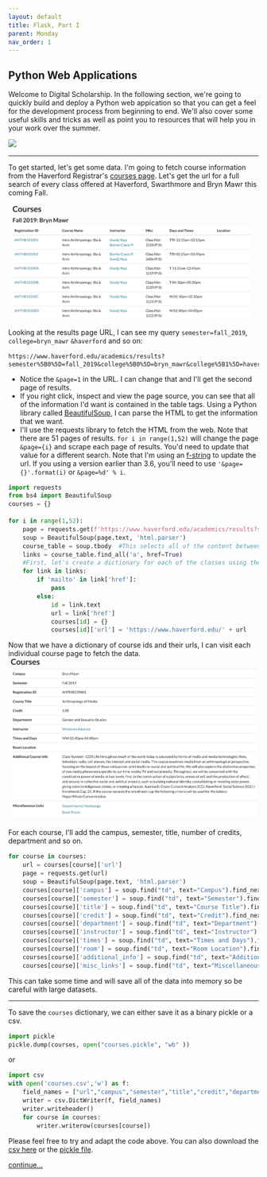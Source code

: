 ```yaml
---
layout: default
title: Flask, Part I
parent: Monday
nav_order: 1
---
```


## Python Web Applications  
Welcome to Digital Scholarship.  In the following section, we're going to quickly build and deploy a Python web appication so that you can get a feel for the development process from beginning to end.  We'll also cover some useful skills and tricks as well as point you to resources that will help you in your work over the summer.  

<img style="width=10%;" src="https://cdn-images-1.medium.com/max/1200/1*vdSIa2rFEAZS1YUsgOZR0A.jpeg">

--- 

To get started, let's get some data.  I'm going to fetch course information from the Haverford Registrar's [courses page](https://www.haverford.edu/academics/courses).  Let's get the url for a full search of every class offered at Haverford, Swarthmore and Bryn Mawr this coming Fall. 

![](https://github.com/HCDigitalScholarship/summer-django/raw/master/search-results.png)  

Looking at the results page URL, I can see my query `semester=fall_2019`, `college=bryn_mawr` `&haverford` and so on:  

```
https://www.haverford.edu/academics/results?semester%5B0%5D=fall_2019&college%5B0%5D=bryn_mawr&college%5B1%5D=haverford&college%5B2%5D=swarthmore&page=1&per_page=50    
```

- Notice the `&page=1` in the URL.  I can change that and I'll get the second page of results.  
- If you right click, inspect and view the page source, you can see that all of the information I'd want is contained in the table <tbody></tbody> tags.  Using a Python library called [BeautifulSoup](https://www.crummy.com/software/BeautifulSoup/bs4/doc/), I can parse the HTML to get the information that we want.
- I'll use the requests library to fetch the HTML from the web.  Note that there are 51 pages of results. `for i in range(1,52)` will change the page `&page={i}` and scrape each page of results.  You'd need to update that value for a different search.  Note that I'm using an [f-string](https://realpython.com/python-f-strings/) to update the url.  If you using a version earlier than 3.6, you'll need to use `'&page={}'.format(i)` or `&page=%d' % i`.  

```python 
import requests
from bs4 import BeautifulSoup
courses = {}

for i in range(1,52):
    page = requests.get(f'https://www.haverford.edu/academics/results?semester%5B0%5D=fall_2019&college%5B0%5D=bryn_mawr&college%5B1%5D=haverford&college%5B2%5D=swarthmore&page={i}&per_page=50')
    soup = BeautifulSoup(page.text, 'html.parser')
    course_table = soup.tbody  #This selects all of the content between the <tbody> </tbody> tags
    links = course_table.find_all('a', href=True)
    #First, let's create a dictionary for each of the classes using the registration id.  We will also record the URL for the class record.
    for link in links:
        if 'mailto' in link['href']:
            pass
        else:
            id = link.text
            url = link['href']
            courses[id] = {}
            courses[id]['url'] = 'https://www.haverford.edu/' + url

```

Now that we have a dictionary of course ids and their urls, I can visit each individual course page to fetch the data.  
![](https://github.com/HCDigitalScholarship/summer-django/raw/master/individual_page.png) 

For each course, I'll add the campus, semester, title, number of credits, department and so on.

```python
for course in courses:
    url = courses[course]['url']
    page = requests.get(url)
    soup = BeautifulSoup(page.text, 'html.parser')
    courses[course]['campus'] = soup.find("td", text="Campus").find_next_sibling("td").text
    courses[course]['semester'] = soup.find("td", text="Semester").find_next_sibling("td").text
    courses[course]['title'] = soup.find("td", text="Course Title").find_next_sibling("td").text
    courses[course]['credit'] = soup.find("td", text="Credit").find_next_sibling("td").text
    courses[course]['department'] = soup.find("td", text="Department").find_next_sibling("td").text
    courses[course]['instructor'] = soup.find("td", text="Instructor").find_next_sibling("td").text
    courses[course]['times'] = soup.find("td", text="Times and Days").find_next_sibling("td").text
    courses[course]['room'] = soup.find("td", text="Room Location").find_next_sibling("td").text
    courses[course]['additional_info'] = soup.find("td", text="Additional Course Info").find_next_sibling("td").text
    courses[course]['misc_links'] = soup.find("td", text="Miscellaneous Links").find_next_sibling("td").text
```
This can take some time and will save all of the data into memory so be careful with large datasets. 

---

To save the `courses` dictionary, we can either save it as a binary pickle or a csv.  

```python
import pickle
pickle.dump(courses, open("courses.pickle", "wb" ))
```
or 

```python
import csv
with open('courses.csv','w') as f:
    field_names = ["url","campus","semester","title","credit","department","instructor","times","room","additional_info","misc_links"]
    writer = csv.DictWriter(f, field_names)
    writer.writeheader()
    for course in courses:
        writer.writerow(courses[course])
```
Please feel free to try and adapt the code above.  You can also download the [csv here](https://github.com/HCDigitalScholarship/summer-django/raw/master/courses.csv) or the [pickle file](https://github.com/HCDigitalScholarship/summer-django/raw/master/courses.pickle).

[continue...](https://hcdigitalscholarship.github.io/summer-django/flask_2.html)
    
